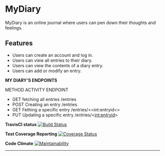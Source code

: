 # MyDiary
MyDiary is an online journal where users can pen down their thoughts and feelings.
## Features
* Users can create an account and log in.
* Users can view all entries to their diary.
* Users can view the contents of a diary entry.
* Users can add or modify an entry.

 **MY DIARY'S ENDPOINTS**
	
METHOD             ACTIVITY                     ENDPOINT

*  GET             fetching all entries          /entries
*  POST            Creating an entry              /entries
*  GET             Fething a specific entry       /entries/<<int:entryid<>
*  PUT             Updating a specific entry      /entries/<<int:entryid>>


**TravisCI status**
[![Build Status](https://travis-ci.org/kimbugp/MyDiary.svg?branch=develop)](https://travis-ci.org/kimbugp/MyDiary)

**Test Coverage Reporting**
[![Coverage Status](https://coveralls.io/repos/github/kimbugp/MyDiary/badge.svg?branch=master)](https://coveralls.io/github/kimbugp/MyDiary?branch=master)

**Code Climate**
[![Maintainability](https://api.codeclimate.com/v1/badges/4b137dbde922e2570098/maintainability)](https://codeclimate.com/github/kimbugp/MyDiary/maintainability)

****
